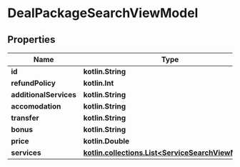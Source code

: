 
# DealPackageSearchViewModel

## Properties
Name | Type | Description | Notes
------------ | ------------- | ------------- | -------------
**id** | **kotlin.String** |  |  [optional]
**refundPolicy** | **kotlin.Int** |  |  [optional]
**additionalServices** | **kotlin.String** |  |  [optional]
**accomodation** | **kotlin.String** |  |  [optional]
**transfer** | **kotlin.String** |  |  [optional]
**bonus** | **kotlin.String** |  |  [optional]
**price** | **kotlin.Double** |  |  [optional]
**services** | [**kotlin.collections.List&lt;ServiceSearchViewModel&gt;**](ServiceSearchViewModel.md) |  |  [optional]



